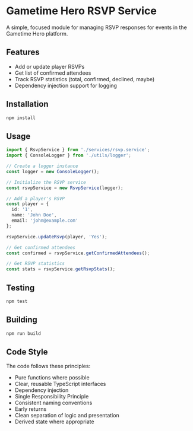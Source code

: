 # Gametime Hero RSVP Service

A simple, focused module for managing RSVP responses for events in the Gametime Hero platform.

## Features

- Add or update player RSVPs
- Get list of confirmed attendees
- Track RSVP statistics (total, confirmed, declined, maybe)
- Dependency injection support for logging

## Installation

```bash
npm install
```

## Usage

```typescript
import { RsvpService } from './services/rsvp.service';
import { ConsoleLogger } from './utils/logger';

// Create a logger instance
const logger = new ConsoleLogger();

// Initialize the RSVP service
const rsvpService = new RsvpService(logger);

// Add a player's RSVP
const player = {
  id: '1',
  name: 'John Doe',
  email: 'john@example.com'
};

rsvpService.updateRsvp(player, 'Yes');

// Get confirmed attendees
const confirmed = rsvpService.getConfirmedAttendees();

// Get RSVP statistics
const stats = rsvpService.getRsvpStats();
```

## Testing

```bash
npm test
```

## Building

```bash
npm run build
```

## Code Style

The code follows these principles:
- Pure functions where possible
- Clear, reusable TypeScript interfaces
- Dependency injection
- Single Responsibility Principle
- Consistent naming conventions
- Early returns
- Clean separation of logic and presentation
- Derived state where appropriate 
